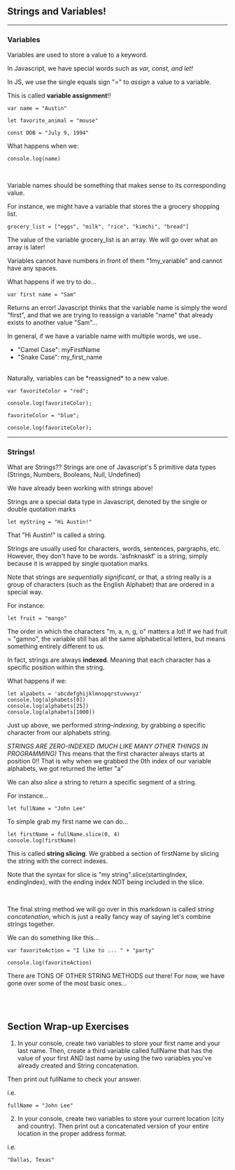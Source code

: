 ## Strings and Variables!
---

### Variables

Variables are used to store a value to a keyword.

In Javascript, we have special words such as *var, const, and let!*

In JS, we use the single equals sign "=" to *assign* a value to a variable.

This is called **variable assignment**!!

```
var name = "Austin"

let favorite_animal = "mouse"

const DOB = "July 9, 1994"
```

What happens when we:

```
console.log(name)
```

<br>

Variable names should be something that makes sense to its corresponding value.

For instance, we might have a variable that stores the a grocery shopping list.

```
grocery_list = ["eggs", "milk", "rice", "kimchi", "bread"]
```

The value of the variable grocery_list is an array. We will go over what an array is
later!

Variables cannot have numbers in front of them "1my_variable" and cannot have
any spaces.

What happens if we try to do...
```
var first name = "Sam"
```

Returns an error! Javascript thinks that the variable name is simply the word "first",
and that we are trying to reassign a variable "name" that already exists to another value "Sam"...

In general, if we have a variable name with multiple words, we use..
<ul>
<li>"Camel Case": myFirstName</li>
<li>"Snake Case": my_first_name</li>
</ul>

<br>
Naturally, variables can be *reassigned* to a new value.

```
var favoriteColor = "red";

console.log(favoriteColor);

favoriteColor = "blue";

console.log(favoriteColor);
```

---
### Strings!

What are Strings?? Strings are one of Javascript's 5 primitive data types (Strings, Numbers, Booleans, Null, Undefined)

We have already been working with strings above!

Strings are a special data type in Javascript, denoted by the single or double quotation marks

```
let myString = "Hi Austin!"
```

That "Hi Austin!" is called a string.

Strings are usually used for characters, words, sentences, pargraphs, etc.
<br>
However, they don't have to be words. 'asfnknaskf' is a string, simply because it is
wrapped by single quotation marks.

Note that strings are *sequentially significant*, or that, a string really is a group of characters
(such as the English Alphabet) that are ordered in a special way.

For instance:
```
let fruit = "mango"
```

The order in which the characters "m, a, n, g, o" matters a lot!
If we had fruit = "gamno", the variable still has all the same alphabetical letters,
but means something entirely different to us.

In fact, strings are always **indexed**. Meaning that each character has a specific position
within the string.

What happens if we:
```
let alpabets = 'abcdefghijklmnopqrstuvwxyz'
console.log(alphabets[0])
console.log(alphabets[25])
console.log(alphabets[1000])
```
Just up above, we performed *string-indexing*, by grabbing a specific character
from our alphabets string.

*STRINGS ARE ZERO-INDEXED (MUCH LIKE MANY OTHER THINGS IN PROGRAMMING)*
This means that the first character always starts at position 0!!
That is why when we grabbed the 0th index of our variable alphabets, we got returned
the letter "a"

We can also *slice* a string to return a specific segment of a string.

For instance...
```
let fullName = "John Lee"
```

To simple grab my first name we can do...
```
let firstName = fullName.slice(0, 4)
console.log(firstName)
```

This is called **string slicing**. We grabbed a section of firstName by slicing the
string with the correct indexes.

Note that the syntax for slice is "my string".slice(startingIndex, endingIndex),
with the ending index NOT being included in the slice.

<br>

The final string method we will go over in this markdown is called *string concatenation*,
which is just a really fancy way of saying let's combine strings together.

We can do something like this...
```
var favoriteAction = "I like to ... " + "party"

console.log(favoriteAction)
```

There are TONS OF OTHER STRING METHODS out there! For now, we have gone over some of the
most basic ones...

<br>
<br>

## Section Wrap-up Exercises

1. In your console, create two variables to store your first name and your last name.
Then, create a third variable called fullName that has the value of your first AND last name
by using the two variables you've already created and String concatenation.

Then print out fullName to check your answer.

i.e.
```
fullName = "John Lee"
```

2. In your console, create two variables to store your current location (city and country).
Then print out a concatenated version of your entire location in the proper address format.

i.e.
```
"Dallas, Texas"
```
